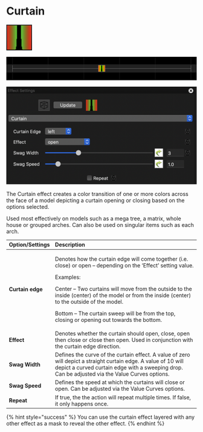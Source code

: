 # Curtain

![Icon](../../.gitbook/assets/image%20%28732%29.png)

![Sequencer Grid](../../.gitbook/assets/image%20%28344%29.png)

![](../../.gitbook/assets/image%20%28425%29.png)

The Curtain effect creates a color transition of one or more colors across the face of a model depicting a curtain opening or closing based on the options selected.

Used most effectively on models such as a mega tree, a matrix, whole house or grouped arches. Can also be used on singular items such as each arch.

<table>
  <thead>
    <tr>
      <th style="text-align:left"><b>Option/Settings</b>
      </th>
      <th style="text-align:left">Description</th>
    </tr>
  </thead>
  <tbody>
    <tr>
      <td style="text-align:left"><b>Curtain edge</b>
      </td>
      <td style="text-align:left">
        <p>Denotes how the curtain edge will come together (i.e. close) or open &#x2013;
          depending on the &#x2018;Effect&#x2019; setting value.
          <br />
        </p>
        <p>Examples:</p>
        <p>Center &#x2013; Two curtains will move from the outside to the inside
          (center) of the model or from the inside (center) to the outside of the
          model.</p>
        <p>Bottom &#x2013; The curtain sweep will be from the top, closing or opening
          out towards the bottom.</p>
      </td>
    </tr>
    <tr>
      <td style="text-align:left"><b>Effect</b>
      </td>
      <td style="text-align:left">Denotes whether the curtain should open, close, open then close or close
        then open. Used in conjunction with the curtain edge direction.</td>
    </tr>
    <tr>
      <td style="text-align:left"><b>Swag Width</b>
      </td>
      <td style="text-align:left">Defines the curve of the curtain effect. A value of zero will depict a
        straight curtain edge. A value of 10 will depict a curved curtain edge
        with a sweeping drop. Can be adjusted via the Value Curves options.</td>
    </tr>
    <tr>
      <td style="text-align:left"><b>Swag Speed</b>
      </td>
      <td style="text-align:left">Defines the speed at which the curtains will close or open. Can be adjusted
        via the Value Curves options.</td>
    </tr>
    <tr>
      <td style="text-align:left"><b>Repeat</b>
      </td>
      <td style="text-align:left">If true, the the action will repeat multiple times. If false, it only
        happens once.</td>
    </tr>
  </tbody>
</table>{% hint style="success" %}
You can use the curtain effect layered with any other effect as a mask to reveal the other effect.
{% endhint %}

